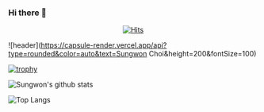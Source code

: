 ### Hi there 👋

<div align=center>
	
[![Hits](https://hits.seeyoufarm.com/api/count/incr/badge.svg?url=https%3A%2F%2Fgithub.com%2Fsungwon-097)](https://hits.seeyoufarm.com)
	
</div>

![header](https://capsule-render.vercel.app/api?type=rounded&color=auto&text=Sungwon Choi&height=200&fontSize=100)

[![trophy](https://github-profile-trophy.vercel.app/?username=sungwon-097&theme=chalk&row=1&column=7)](https://github.com/ryo-ma/github-profile-trophy)

![Sungwon's github stats](https://github-readme-stats.vercel.app/api?username=sungwon-097&show_icons=true&theme=dark)

![Top Langs](https://github-readme-stats.vercel.app/api/top-langs/?username=sungwon-097&layout=compact&theme=dark)


